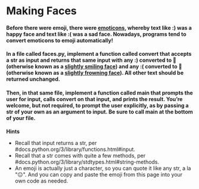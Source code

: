 # Making Faces
#### Before there were emoji, there were [emoticons](https://en.wikipedia.org/wiki/List_of_emoticons), whereby text like :) was a happy face and text like :( was a sad face. Nowadays, programs tend to convert emoticons to emoji automatically!

#### In a file called faces.py, implement a function called convert that accepts a str as input and returns that same input with any :) converted to 🙂 (otherwise known as a [slightly smiling face](https://emojipedia.org/slightly-smiling-face/)) and any :( converted to 🙁 (otherwise known as a [slightly frowning face](https://emojipedia.org/slightly-frowning-face/)). All other text should be returned unchanged.
#### Then, in that same file, implement a function called main that prompts the user for input, calls convert on that input, and prints the result. You’re welcome, but not required, to prompt the user explicitly, as by passing a str of your own as an argument to input. Be sure to call main at the bottom of your file.

**Hints**
* Recall that input returns a str, per #docs.python.org/3/library/functions.html#input.
* Recall that a str comes with quite a few methods, per #docs.python.org/3/library/stdtypes.html#string-methods.
* An emoji is actually just a character, so you can quote it like any str, a la "😐". And you can copy and paste the emoji from this page into your own code as needed.
